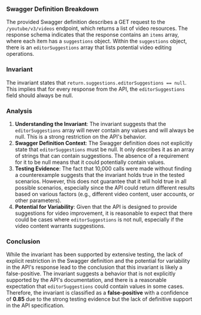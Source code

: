 ### Swagger Definition Breakdown
The provided Swagger definition describes a GET request to the `/youtube/v3/videos` endpoint, which returns a list of video resources. The response schema indicates that the response contains an `items` array, where each item has a `suggestions` object. Within the `suggestions` object, there is an `editorSuggestions` array that lists potential video editing operations.

### Invariant
The invariant states that `return.suggestions.editorSuggestions == null`. This implies that for every response from the API, the `editorSuggestions` field should always be null.

### Analysis
1. **Understanding the Invariant**: The invariant suggests that the `editorSuggestions` array will never contain any values and will always be null. This is a strong restriction on the API's behavior.
2. **Swagger Definition Context**: The Swagger definition does not explicitly state that `editorSuggestions` must be null. It only describes it as an array of strings that can contain suggestions. The absence of a requirement for it to be null means that it could potentially contain values.
3. **Testing Evidence**: The fact that 10,000 calls were made without finding a counterexample suggests that the invariant holds true in the tested scenarios. However, this does not guarantee that it will hold true in all possible scenarios, especially since the API could return different results based on various factors (e.g., different video content, user accounts, or other parameters).
4. **Potential for Variability**: Given that the API is designed to provide suggestions for video improvement, it is reasonable to expect that there could be cases where `editorSuggestions` is not null, especially if the video content warrants suggestions.

### Conclusion
While the invariant has been supported by extensive testing, the lack of explicit restriction in the Swagger definition and the potential for variability in the API's response lead to the conclusion that this invariant is likely a false-positive. The invariant suggests a behavior that is not explicitly supported by the API's documentation, and there is a reasonable expectation that `editorSuggestions` could contain values in some cases. Therefore, the invariant is classified as a **false-positive** with a confidence of **0.85** due to the strong testing evidence but the lack of definitive support in the API specification.
